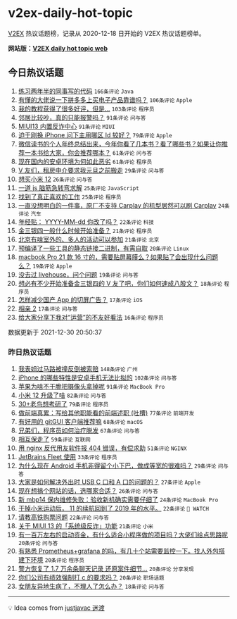 # v2ex-daily-hot-topic

[V2EX](https://www.v2ex.com/) 热议话题榜，记录从 2020-12-18 日开始的 V2EX 热议话题榜单。

**网站版：[V2EX daily hot topic web](https://boojack.github.io/v2ex-daily-hot-topic-web/)**

## 今日热议话题

<!-- TODAY BEGIN -->

1. [练习两年半的同事写的代码](https://www.v2ex.com/t/825212) `166条评论` `Java`
1. [有懂的大佬说一下拼多多上买电子产品靠谱吗？](https://www.v2ex.com/t/825281) `106条评论` `Apple`
1. [我的教程获得了很多好评，但是...](https://www.v2ex.com/t/825222) `103条评论` `程序员`
1. [邻居比较吵，真的只能报警吗？](https://www.v2ex.com/t/825230) `91条评论` `问与答`
1. [MIUI13 内置反诈中心](https://www.v2ex.com/t/825250) `91条评论` `MIUI`
1. [迫于刚换 iPhone 问下主用哪区 Id 较好？](https://www.v2ex.com/t/825215) `79条评论` `Apple`
1. [微信读书的个人年终总结出来，今年你看了几本书？看了哪些书？如果让你推荐一本书给大家，你会推荐哪本？](https://www.v2ex.com/t/825209) `61条评论` `问与答`
1. [现在国内的安卓环境为何如此恶劣](https://www.v2ex.com/t/825332) `61条评论` `程序员`
1. [V 友们，租房中介要求我元旦之前搬走](https://www.v2ex.com/t/825310) `29条评论` `问与答`
1. [想买小米 12](https://www.v2ex.com/t/825326) `26条评论` `问与答`
1. [一道 js 脑筋急转弯求解](https://www.v2ex.com/t/825334) `25条评论` `JavaScript`
1. [找到了真正喜欢的工作](https://www.v2ex.com/t/825328) `25条评论` `程序员`
1. [一直没想明白的一件事，原厂不支持 Carplay 的机型居然可以刷 Carplay](https://www.v2ex.com/t/825257) `24条评论` `汽车`
1. [年经贴： YYYY-MM-dd 你改了吗？](https://www.v2ex.com/t/825343) `22条评论` `科技`
1. [金三银四一般什么时候开始准备？](https://www.v2ex.com/t/825214) `21条评论` `程序员`
1. [北京有啥室外的、多人的活动可以参加](https://www.v2ex.com/t/825202) `21条评论` `北京`
1. [预编译了一些工具的静态链接二进制，有需自取](https://www.v2ex.com/t/825390) `20条评论` `Linux`
1. [macbook Pro 21 款 16 寸的，需要贴屏幕膜么？如果贴了会出现什么问题么？](https://www.v2ex.com/t/825275) `19条评论` `Apple`
1. [没去过 livehouse，问个问题](https://www.v2ex.com/t/825199) `19条评论` `问与答`
1. [想必有不少开始准备金三银四的 V 友了吧，你们如何速成八股文？](https://www.v2ex.com/t/825350) `18条评论` `程序员`
1. [怎样减少国产 App 的切屏广告？](https://www.v2ex.com/t/825292) `17条评论` `iOS`
1. [相亲 2](https://www.v2ex.com/t/825240) `17条评论` `问与答`
1. [给大家分享下我对“运营”的不友好看法](https://www.v2ex.com/t/825317) `16条评论` `程序员`

数据更新于 2021-12-30 20:50:37

<!-- TODAY END -->

### 昨日热议话题

<!-- YESTERDAY BEGIN -->

1. [我表姐过马路被撞反倒被索赔](https://www.v2ex.com/t/825024) `148条评论` `广州`
1. [iPhone 的哪些特性是安卓手机无法比拟的](https://www.v2ex.com/t/825098) `102条评论` `问与答`
1. [苹果为啥不干脆把摄像头拿掉呢](https://www.v2ex.com/t/825072) `91条评论` `MacBook Pro`
1. [小米 12 升级了啥](https://www.v2ex.com/t/825025) `82条评论` `问与答`
1. [30+老鸟想考研了](https://www.v2ex.com/t/825094) `79条评论` `程序员`
1. [做前端真累：写给其他职能看的前端述职 (吐槽)](https://www.v2ex.com/t/825010) `77条评论` `前端开发`
1. [有好用的 gitGUI 客户端推荐嘛](https://www.v2ex.com/t/825106) `68条评论` `macOS`
1. [兄弟们，程序员如何治疗脱发](https://www.v2ex.com/t/825007) `67条评论` `问与答`
1. [相互保走了](https://www.v2ex.com/t/825012) `59条评论` `互联网`
1. [用 nginx 反代用友软件报 404 错误，有偿求助](https://www.v2ex.com/t/825058) `51条评论` `NGINX`
1. [JetBrains Fleet 使用](https://www.v2ex.com/t/825075) `33条评论` `程序员`
1. [为什么现在 Android 手机非得留个小下巴，做成等宽的很难吗？](https://www.v2ex.com/t/825053) `29条评论` `问与答`
1. [大家是如何解决外出时 USB C 口和 A 口的问题的？](https://www.v2ex.com/t/825150) `27条评论` `Apple`
1. [现在想搞个网站的话，选哪家合适？](https://www.v2ex.com/t/825019) `26条评论` `问与答`
1. [新 mbp14 保内维修失败：验收新机确实需要仔细了](https://www.v2ex.com/t/825099) `24条评论` `MacBook Pro`
1. [干掉小米运动后， 11 的续航回到了 2019 年的水平。](https://www.v2ex.com/t/825027) `22条评论` ` WATCH`
1. [请教高铁购票问题](https://www.v2ex.com/t/825005) `22条评论` `问与答`
1. [关于 MIUI 13 的「系统级反诈」功能](https://www.v2ex.com/t/825081) `21条评论` `小米`
1. [有一百万左右的启动资金，有什么适合小程序做的项目吗？大佬们给点思路呢](https://www.v2ex.com/t/825090) `20条评论` `问与答`
1. [有熟悉 Prometheus+grafana 的吗，有几十个站需要监控一下。找人外包搭建下环境](https://www.v2ex.com/t/825089) `20条评论` `程序员`
1. [警方恢复了 1.7 万余条聊天记录 还原案件细节…](https://www.v2ex.com/t/825086) `20条评论` `分享发现`
1. [你们公司有绩效强制打 c 的要求吗？](https://www.v2ex.com/t/825034) `20条评论` `职场话题`
1. [女朋友异地生病了，不理人了怎么办？](https://www.v2ex.com/t/825169) `18条评论` `问与答`

<!-- YESTERDAY END -->

---

💡 Idea comes from [justjavac 迷渡](https://github.com/justjavac/)
